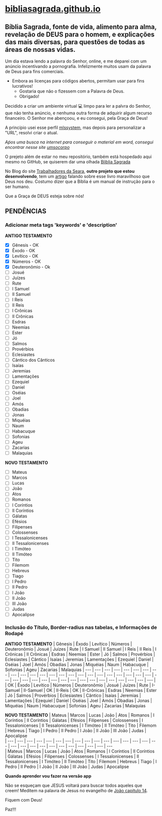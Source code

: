 # [bibliasagrada.github.io](https://bibliasagrada.github.io/)

## Bíblia Sagrada, fonte de vida, alimento para alma, revelação de DEUS para o homem, e explicações das mais diversas, para questões de todas as áreas de nossas vidas.

Um dia estava lendo a palavra do Senhor, online, e me deparei com um anúncio incentivando a pornografia. Infelizmente muitos usam da palavra de Deus para fins comerciais. 

* Embora as licenças para códigos abertos, permitam usar para fins lucrativos! 
   * Gostaria que não o fizessem com a Palavra de Deus. 
   * Obrigado!

Decidido a criar um ambiente virtual :computer: limpo para ler a palvra do Senhor, que não tenha anúncio, e nenhuma outra forma de adquirir algum recurso financeiro. O Senhor me abençoou, e eu consegui, pela Graça de Deus! 

A princípio usei esse perfil [mlssystem](https://github.com/mlssystem), mas depois para personalizar a "URL", resolvi criar o atual.

_Aṕos uma busca na internet para conseguir o material em word, consegui encontrar nesse site [umsocorpo](https://umsocorpo.com.br/biblia-sagrada-em-doc-word-versao-revista-e-corrigida/)_

O prejeto além de estar no meu repositório, também está hospedado aqui mesmo no GitHub, se quiserem dar uma olhada [Bíiblia Sagrada](https://bibliasagrada.github.io/)

No Blog do site [Trabalhadores da Seara](https://mlssystem.github.io/trabalhadoresdaseara/), **outro projeto que estou desenvolvendo**, tem um [artigo](https://mlssystem.github.io/trabalhadoresdaseara/biblia-sagrada.html) falando sobre esse livro maravilhoso que Deus nos deu. Costumo dizer que a Bíblia é um manual de instrução para o ser humano.

Que a Graça de DEUS esteja sobre nós!

## PENDÊNCIAS

### Adicionar meta tags 'keywords' e 'description'

**ANTIGO TESTAMENTO**

- [X] Gênesis - OK
- [X] Êxodo - OK 
- [X] Levítico - OK
- [x] Números - OK
- [X] Deuteronômio - Ok
- [ ] Josué
- [ ] Juízes
- [ ] Rute
- [ ] I Samuel
- [ ] II Samuel 
- [ ] I Reis 	
- [ ] II Reis 
- [ ] I Crônicas
- [ ] II Crônicas 
- [ ] Esdras 
- [ ] Neemias 
- [ ] Ester 
- [ ] Jó 
- [ ] Salmos 
- [ ] Provérbios 
- [ ] Eclesiastes 
- [ ] Cântico dos Cânticos 
- [ ] Isaías 
- [ ] Jeremias 
- [ ] Lamentações 
- [ ] Ezequiel 
- [ ] Daniel 
- [ ] Oséias 
- [ ] Joel 
- [ ] Amós 
- [ ] Obadias 
- [ ] Jonas 
- [ ] Miquéias 
- [ ] Naum 
- [ ] Habacuque 
- [ ] Sofonias 
- [ ] Ageu 
- [ ] Zacarias 
- [ ] Malaquias	 

**NOVO TESTAMENTO**

- [ ] Mateus 
- [ ] Marcos 
- [ ] Lucas 
- [ ] João 
- [ ] Atos 
- [ ] Romanos 
- [ ] I Coríntios 
- [ ] II Coríntios 
- [ ] Gálatas 
- [ ] Efésios 
- [ ] Filipenses 
- [ ] Colossenses 
- [ ] I Tessalonicenses 
- [ ] II Tessalonicenses 
- [ ] I Timóteo 
- [ ] II Timóteo 
- [ ] Tito 
- [ ] Filemom 
- [ ] Hebreus 
- [ ] Tiago 
- [ ] I Pedro 
- [ ] II Pedro 
- [ ] I João 
- [ ] II João 
- [ ] III João 
- [ ] Judas 
- [ ] Apocalipse 	

### Inclusão do Título, Border-radius nas tabelas, e Informações de Rodapé 

**ANTIGO TESTAMENTO**
| Gênesis | Êxodo | Levítico | Números | Deuteronômio | Josué | Juízes | Rute | I Samuel | II Samuel | I Reis | II Reis | I Crônicas | II Crônicas | Esdras | Neemias | Ester | Jó | Salmos | Provérbios | Eclesiastes | Cântico  | Isaías | Jeremias | Lamentações | Ezequiel | Daniel | Oséias | Joel | Amós | Obadias | Jonas | Miquéias | Naum | Habacuque | Sofonias | Ageu | Zacarias | Malaquias	
| --- | --- | --- | --- | --- | --- | --- | --- | --- | --- | --- | --- | --- | --- | --- | --- | --- | --- | --- | --- | --- | --- | --- | --- | --- | --- | --- | --- | --- | --- | --- | --- | --- | --- | --- | --- | --- | --- | --- |  
| OK | Êxodo | Levítico | Números | Deuteronômio | Josué | Juízes | Rute | I-Samuel | II-Samuel | OK | II-Reis | OK | II-Crônicas | Esdras | Neemias | Ester | Jó | Salmos | Provérbios | Eclesiastes | Cântico | Isaías | Jeremias | Lamentações | Ezequiel | Daniel | Oséias | Joel | Amós | Obadias | Jonas | Miquéias | Naum | Habacuque | Sofonias | Ageu | Zacarias | Malaquias	

**NOVO TESTAMENTO**
| Mateus | Marcos | Lucas | João | Atos | Romanos | I Coríntios | II Coríntios | Gálatas | Efésios | Filipenses | Colossenses | I Tessalonicenses | II Tessalonicenses | I Timóteo | II Timóteo | Tito | Filemom | Hebreus | Tiago | I Pedro | II Pedro | I João | II João | III João | Judas | Apocalipse 	
| --- | --- | --- | --- | --- | --- | --- | --- | --- | --- | --- | --- | --- | --- | --- | --- | --- | --- | --- | --- | --- | --- | --- | --- | --- | --- | --- 	
| Mateus | Marcos | Lucas | João | Atos | Romanos | I Coríntios | II Coríntios | Gálatas | Efésios | Filipenses | Colossenses | I Tessalonicenses | II Tessalonicenses | I Timóteo | II Timóteo | Tito | Filemom | Hebreus | Tiago | I Pedro | II Pedro | I João | II João | III João | Judas | Apocalipse

**Quando aprender vou fazer na versão app**

Não se esqueçam que JESUS voltará para buscar todos aqueles que creem! Meditem na palavra de Jesus no evangelho de [João capitulo 14](https://bibliasagrada.github.io/novo_testamento/joao/joao-14.html).

Fiquem com Deus!

Paz!!!

